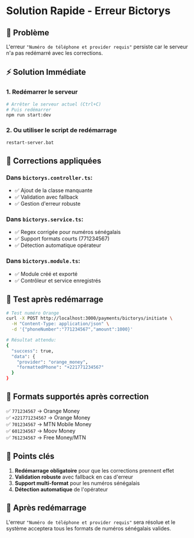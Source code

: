 # Solution Rapide - Erreur Bictorys

## 🚨 Problème
L'erreur `"Numéro de téléphone et provider requis"` persiste car le serveur n'a pas redémarré avec les corrections.

## ⚡ Solution Immédiate

### 1. Redémarrer le serveur
```bash
# Arrêter le serveur actuel (Ctrl+C)
# Puis redémarrer
npm run start:dev
```

### 2. Ou utiliser le script de redémarrage
```bash
restart-server.bat
```

## 🔧 Corrections appliquées

### Dans `bictorys.controller.ts`:
- ✅ Ajout de la classe manquante
- ✅ Validation avec fallback
- ✅ Gestion d'erreur robuste

### Dans `bictorys.service.ts`:
- ✅ Regex corrigée pour numéros sénégalais
- ✅ Support formats courts (771234567)
- ✅ Détection automatique opérateur

### Dans `bictorys.module.ts`:
- ✅ Module créé et exporté
- ✅ Contrôleur et service enregistrés

## 🧪 Test après redémarrage

```bash
# Test numéro Orange
curl -X POST http://localhost:3000/payments/bictorys/initiate \
  -H "Content-Type: application/json" \
  -d '{"phoneNumber":"771234567","amount":1000}'

# Résultat attendu:
{
  "success": true,
  "data": {
    "provider": "orange_money",
    "formattedPhone": "+221771234567"
  }
}
```

## 📱 Formats supportés après correction

✅ `771234567` → Orange Money  
✅ `+221771234567` → Orange Money  
✅ `701234567` → MTN Mobile Money  
✅ `601234567` → Moov Money  
✅ `761234567` → Free Money/MTN  

## 🎯 Points clés

1. **Redémarrage obligatoire** pour que les corrections prennent effet
2. **Validation robuste** avec fallback en cas d'erreur
3. **Support multi-format** pour les numéros sénégalais
4. **Détection automatique** de l'opérateur

## 🚀 Après redémarrage

L'erreur `"Numéro de téléphone et provider requis"` sera résolue et le système acceptera tous les formats de numéros sénégalais valides.